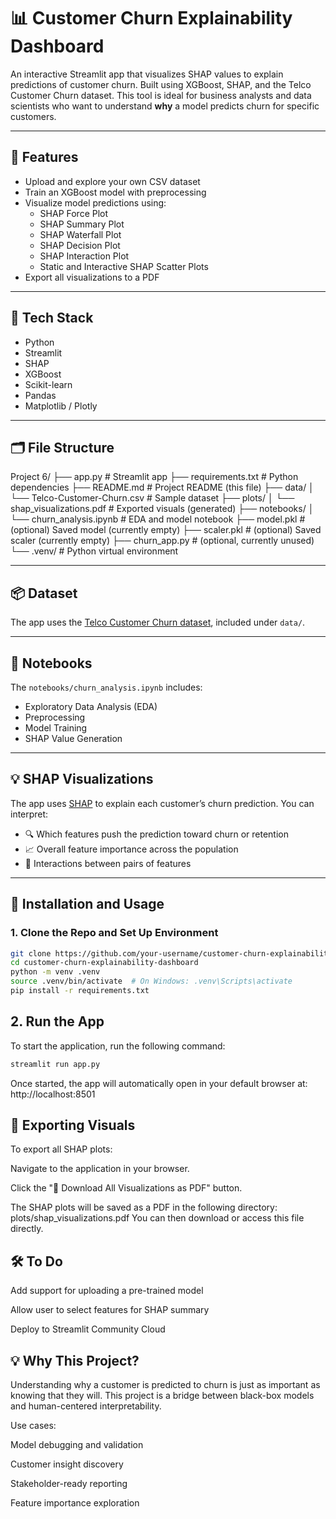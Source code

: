 # 📊 Customer Churn Explainability Dashboard

An interactive Streamlit app that visualizes SHAP values to explain predictions of customer churn. Built using XGBoost, SHAP, and the Telco Customer Churn dataset. This tool is ideal for business analysts and data scientists who want to understand **why** a model predicts churn for specific customers.

---

## 🚀 Features

- Upload and explore your own CSV dataset
- Train an XGBoost model with preprocessing
- Visualize model predictions using:
  - SHAP Force Plot
  - SHAP Summary Plot
  - SHAP Waterfall Plot
  - SHAP Decision Plot
  - SHAP Interaction Plot
  - Static and Interactive SHAP Scatter Plots
- Export all visualizations to a PDF

---

## 🧰 Tech Stack

- Python
- Streamlit
- SHAP
- XGBoost
- Scikit-learn
- Pandas
- Matplotlib / Plotly

---

## 🗂️ File Structure

Project 6/
├── app.py                          # Streamlit app
├── requirements.txt                # Python dependencies
├── README.md                       # Project README (this file)
├── data/
│ └── Telco-Customer-Churn.csv      # Sample dataset
├── plots/
│ └── shap_visualizations.pdf       # Exported visuals (generated)
├── notebooks/
│ └── churn_analysis.ipynb          # EDA and model notebook
├── model.pkl                       # (optional) Saved model (currently empty)
├── scaler.pkl                      # (optional) Saved scaler (currently empty)
├── churn_app.py                    # (optional, currently unused)
└── .venv/                          # Python virtual environment


---

## 📦 Dataset

The app uses the [Telco Customer Churn dataset](https://www.kaggle.com/datasets/blastchar/telco-customer-churn), included under `data/`.

---

## 📒 Notebooks

The `notebooks/churn_analysis.ipynb` includes:

- Exploratory Data Analysis (EDA)
- Preprocessing
- Model Training
- SHAP Value Generation

---

## 💡 SHAP Visualizations

The app uses [SHAP](https://github.com/slundberg/shap) to explain each customer’s churn prediction. You can interpret:

- 🔍 Which features push the prediction toward churn or retention
- 📈 Overall feature importance across the population
- 🔁 Interactions between pairs of features

---

## 🧪 Installation and Usage

### 1. Clone the Repo and Set Up Environment

```bash
git clone https://github.com/your-username/customer-churn-explainability-dashboard.git
cd customer-churn-explainability-dashboard
python -m venv .venv
source .venv/bin/activate  # On Windows: .venv\Scripts\activate
pip install -r requirements.txt
```

## 2. Run the App

To start the application, run the following command:

```bash
streamlit run app.py
```

Once started, the app will automatically open in your default browser at:  http://localhost:8501

## 📄 Exporting Visuals
To export all SHAP plots:

Navigate to the application in your browser.

Click the "📄 Download All Visualizations as PDF" button.

The SHAP plots will be saved as a PDF in the following directory: plots/shap_visualizations.pdf
You can then download or access this file directly.

## 🛠️ To Do
 Add support for uploading a pre-trained model

 Allow user to select features for SHAP summary

 Deploy to Streamlit Community Cloud

## 💡 Why This Project?
Understanding why a customer is predicted to churn is just as important as knowing that they will. This project is a bridge between black-box models and human-centered interpretability.

Use cases:

Model debugging and validation

Customer insight discovery

Stakeholder-ready reporting

Feature importance exploration